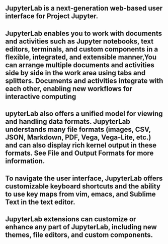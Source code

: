 ## JupyterLab is a next-generation web-based user interface for Project Jupyter.
## JupyterLab enables you to work with documents and activities such as Jupyter notebooks, text editors, terminals, and custom components in a flexible, integrated, and extensible manner,You can arrange multiple documents and activities side by side in the work area using tabs and splitters. Documents and activities integrate with each other, enabling new workflows for interactive computing

## upyterLab also offers a unified model for viewing and handling data formats. JupyterLab understands many file formats (images, CSV, JSON, Markdown, PDF, Vega, Vega-Lite, etc.) and can also display rich kernel output in these formats. See File and Output Formats for more information.

## To navigate the user interface, JupyterLab offers customizable keyboard shortcuts and the ability to use key maps from vim, emacs, and Sublime Text in the text editor.

## JupyterLab extensions can customize or enhance any part of JupyterLab, including new themes, file editors, and custom components.